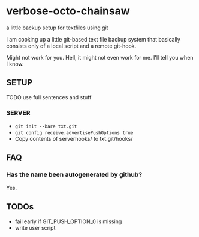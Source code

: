 # verbose-octo-chainsaw
a little backup setup for textfiles using git

I am cooking up a little git-based text file backup system that basically consists only of a local script and a remote git-hook.

Might not work for you. Hell, it might not even work for me. I'll tell you when I know.

## SETUP

TODO use full sentences and stuff

### SERVER
- `git init --bare txt.git`
- `git config receive.advertisePushOptions true`
- Copy contents of serverhooks/ to txt.git/hooks/

## FAQ
### Has the name been autogenerated by github?
Yes.

## TODOs
- fail early if GIT\_PUSH\_OPTION\_0 is missing
- write user script

